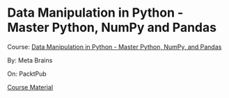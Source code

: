 # Data Manipulation in Python - Master Python, NumPy and Pandas

Course: [Data Manipulation in Python - Master Python, NumPy, and Pandas](https://www.packtpub.com/en-us/product/data-manipulation-in-python-master-python-numpy-and-pandas-9781804614396)

By: Meta Brains

On: PacktPub

[Course Material](https://github.com/PacktPublishing/Data-Manipulation-in-Python---Master-Python-NumPy-and-Pandas)
